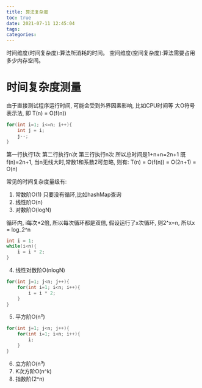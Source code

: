```yaml
---
title: 算法复杂度
toc: true
date: 2021-07-11 12:45:04
tags:
categories:
---
```

时间维度(时间复杂度):算法所消耗的时间。
空间维度(空间复杂度):算法需要占用多少内存空间。

# 时间复杂度测量
由于直接测试程序运行时间, 可能会受到外界因素影响, 比如CPU时间等
大O符号表示法, 即 T(n) = O(f(n))
```java
for(int i=1; i<=n; i++){
    int j = i;
    j--;
}
```
第一行执行1次
第二行执行n次
第三行执行n次
所以总时间是1+n+n=2n+1
既f(n)=2n+1, 当n无线大时,常数1和系数2可忽略, 则有:
T(n) = O(f(n)) = O(2n+1) = O(n)


常见的时间复杂度量级有:
1. 常数阶O(1)
只要没有循环,比如hashMap查询
2. 线性阶O(n)
3. 对数阶O(logN)

循环内, i每次*2倍, 所以每次循环都是双倍, 假设运行了x次循环, 则2^x=n, 所以x = log_2^n
```java
int i = 1;
while(i<n){
    i = i * 2;
}
```
4. 线性对数阶O(nlogN)
```java
for(int j=1; j<n; j++){
    for(int i=1; i<n; i++){
        i = i * 2;
    }
}
```
5. 平方阶O(n²)

```java
for(int j=1; j<n; j++){
    for(int i=1; i<n; i++){
        i;
    }
}
```
6. 立方阶O(n³)
7. K次方阶O(n^k)
8. 指数阶(2^n)
